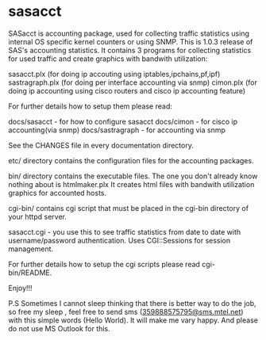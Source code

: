 # sasacct
SASacct is accounting package, used for collecting traffic statistics using internal OS specific kernel counters or using SNMP. 
This is 1.0.3 release of 
SAS's accounting statistics.
It contains 3 programs for collecting 
statistics for used traffic and 
create graphics with bandwith utilization:

sasacct.plx     (for doing ip accouting using
                 iptables,ipchains,pf,ipf)
sastragraph.plx (for doing per interface accounting via snmp)
cimon.plx       (for doing ip accounting using cisco
                routers and cisco ip accounting feature)

For further details how to setup them please read:
               
docs/sasacct - for how to configure sasacct
docs/cimon - for cisco ip accounting(via snmp) 
docs/sastragraph - for accounting via snmp

See the CHANGES file in every documentation
directory.

etc/ directory contains the configuration files
for the accounting packages.

bin/ directory contains the executable files. 
The one you don't already know nothing about is htmlmaker.plx
It creates html files with bandwith utilization 
graphics for accounted hosts.


cgi-bin/ contains  cgi script that
must be placed in the cgi-bin directory
of your httpd server.

sasacct.cgi   - you use this to see traffic statistics
                from date to date with username/password 
                authentication. Uses CGI::Sessions for 
                session management. 
                
For further details how to setup the cgi scripts
please read cgi-bin/README.
                                               
                               
Enjoy!!!

P.S Sometimes I cannot sleep thinking that there is better way to do
the job, so free my sleep , feel free to send sms (359888575795@sms.mtel.net)
with this simple words (Hello World). It will make me vary happy.
And please do not use MS Outlook for this.
